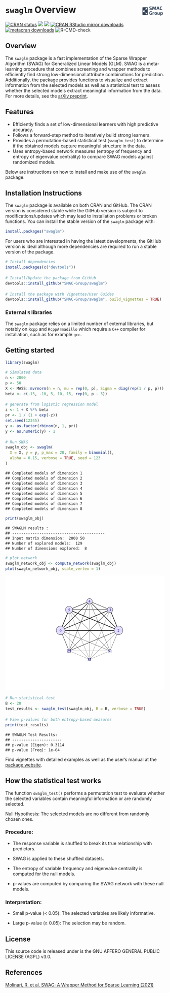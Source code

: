 
# `swaglm` Overview <img src="man/figures/logo.png" align="right" style="width: 15%; height: 15%"/>

<!-- badges: start -->

[![CRAN
status](https://www.r-pkg.org/badges/version/swaglm)](https://CRAN.R-project.org/package=swaglm)
![](https://img.shields.io/github/last-commit/SMAC-Group/swaglm)
[<img src="https://s-a.github.io/license/img/agpl-3.0.svg" />](https://s-a.github.io/license/?license=agpl-3.0&fullname=Stephan%20Ahlf&year=2015&profile=https://github.com/s-a&projectUrl=https://github.com/s-a/license&projectName=License%20Demo)
[![CRAN RStudio mirror
downloads](https://cranlogs.r-pkg.org/badges/grand-total/swaglm)](https://www.r-pkg.org/pkg/swaglm)
[![metacran
downloads](https://cranlogs.r-pkg.org/badges/last-week/swaglm)](https://cran.r-project.org/package=swaglm)
![R-CMD-check](https://github.com/SMAC-Group/swaglm/actions/workflows/R-CMD-check.yaml/badge.svg)
<!-- badges: end -->

## Overview

The `swaglm` package is a fast implementation of the Sparse Wrapper
Algorithm (SWAG) for Generalized Linear Models (GLM). SWAG is a
meta-learning procedure that combines screening and wrapper methods to
efficiently find strong low-dimensional attribute combinations for
prediction. Additionally, the package provides functions to visualize
and extract information from the selected models as well as a
statistical test to assess whether the selected models extract
meaningful information from the data. For more details, see the [arXiv
preprint](https://arxiv.org/abs/2006.12837).

## Features

- Efficiently finds a set of low-dimensional learners with high
  predictive accuracy.
- Follows a forward-step method to iteratively build strong learners.
- Provides a permutation-based statistical test (`swaglm_test`) to
  determine if the obtained models capture meaningful structure in the
  data.
- Uses entropy-based network measures (entropy of frequency and entropy
  of eigenvalue centrality) to compare SWAG models against randomized
  models.

Below are instructions on how to install and make use of the `swaglm`
package.

## Installation Instructions

The `swaglm` package is available on both CRAN and GitHub. The CRAN
version is considered stable while the GitHub version is subject to
modifications/updates which may lead to installation problems or broken
functions. You can install the stable version of the `swaglm` package
with:

``` r
install.packages("swaglm")
```

For users who are interested in having the latest developments, the
GitHub version is ideal although more dependencies are required to run a
stable version of the package.

``` r
# Install dependencies
install.packages(c("devtools"))

# Install/Update the package from GitHub
devtools::install_github("SMAC-Group/swaglm")

# Install the package with Vignettes/User Guides 
devtools::install_github("SMAC-Group/swaglm", build_vignettes = TRUE)
```

### External `R` libraries

The `swaglm` package relies on a limited number of external libraries,
but notably on `Rcpp` and `RcppArmadillo` which require a `C++` compiler
for installation, such as for example `gcc`.

## Getting started

``` r
library(swaglm)
```

``` r
# Simulated data
n <- 2000
p <- 50
X <- MASS::mvrnorm(n = n, mu = rep(0, p), Sigma = diag(rep(1 / p, p)))
beta <- c(-15, -10, 5, 10, 15, rep(0, p - 5))

# generate from logistic regression model
z <- 1 + X %*% beta
pr <- 1 / (1 + exp(-z))
set.seed(12345)
y <- as.factor(rbinom(n, 1, pr))
y <- as.numeric(y) - 1

# Run SWAG
swaglm_obj <- swaglm(
  X = X, y = y, p_max = 20, family = binomial(),
  alpha = 0.15, verbose = TRUE, seed = 123
)
```

    ## Completed models of dimension 1
    ## Completed models of dimension 2
    ## Completed models of dimension 3
    ## Completed models of dimension 4
    ## Completed models of dimension 5
    ## Completed models of dimension 6
    ## Completed models of dimension 7
    ## Completed models of dimension 8

``` r
print(swaglm_obj)
```

    ## SWAGLM results :
    ## -----------------------------------------
    ## Input matrix dimension:  2000 50 
    ## Number of explored models:  129 
    ## Number of dimensions explored:  8

``` r
# plot network
swaglm_network_obj <- compute_network(swaglm_obj)
plot(swaglm_network_obj, scale_vertex = 1)
```

![](README_files/figure-gfm/unnamed-chunk-2-1.png)<!-- -->

``` r
# Run statistical test
B <- 20
test_results <- swaglm_test(swaglm_obj, B = B, verbose = TRUE)

# View p-values for both entropy-based measures
print(test_results)
```

    ## SWAGLM Test Results:
    ## ----------------------
    ## p-value (Eigen): 0.3114 
    ## p-value (Freq): 1e-04

Find vignettes with detailed examples as well as the user’s manual at
the [package website](https://smac-group.github.io/swaglm/index.html).

## How the statistical test works

The function `swaglm_test()` performs a permutation test to evaluate
whether the selected variables contain meaningful information or are
randomly selected.

Null Hypothesis: The selected models are no different from randomly
chosen ones.

### Procedure:

- The response variable is shuffled to break its true relationship with
  predictors.

- SWAG is applied to these shuffled datasets.

- The entropy of variable frequency and eigenvalue centrality is
  computed for the null models.

- p-values are computed by comparing the SWAG network with these null
  models.

### Interpretation:

- Small p-value (\< 0.05): The selected variables are likely
  informative.

- Large p-value (≥ 0.05): The selection may be random.

## License

This source code is released under is the GNU AFFERO GENERAL PUBLIC
LICENSE (AGPL) v3.0.

## References

[Molinari, R. et al. SWAG: A Wrapper Method for Sparse Learning
(2021)](https://arxiv.org/abs/2006.12837)
